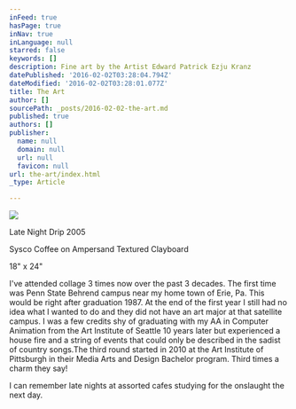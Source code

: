 ```yaml
---
inFeed: true
hasPage: true
inNav: true
inLanguage: null
starred: false
keywords: []
description: Fine art by the Artist Edward Patrick Ezju Kranz
datePublished: '2016-02-02T03:28:04.794Z'
dateModified: '2016-02-02T03:28:01.077Z'
title: The Art
author: []
sourcePath: _posts/2016-02-02-the-art.md
published: true
authors: []
publisher:
  name: null
  domain: null
  url: null
  favicon: null
url: the-art/index.html
_type: Article

---
```

![](https://s3-us-west-2.amazonaws.com/the-grid-img/p/f6a7833294c91136f22e35fafdb955aa99f8def2.jpg)

Late Night Drip 2005

Sysco Coffee on Ampersand Textured
Clayboard

18" x 24"

I've attended collage 3 times now
over the past 3 decades. The first time was Penn State Behrend campus near my
home town of Erie, Pa. This would be right after graduation 1987\. At
the end of the first year I still had no idea what I wanted to do and they did
not have an art major at that satellite campus. I was a few credits shy of
graduating with my AA in Computer Animation from the Art Institute of Seattle
10 years later but experienced a house fire and a string of events that could
only be described in the sadist of country songs.The third round started in 2010 at the Art
Institute of Pittsburgh in their Media Arts and Design Bachelor program. Third
times a charm they say!

I can remember late nights at
assorted cafes studying for the onslaught the next day.